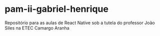 # pam-ii-gabriel-henrique
Repositório para as aulas de React Native sob a tutela do professor João Siles na ETEC Camargo Aranha
